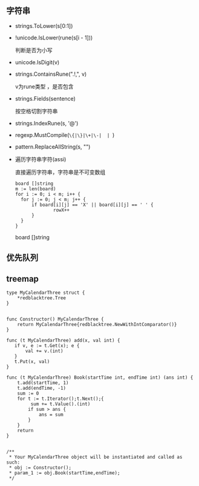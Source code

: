 ## 字符串

* strings.ToLower(s[0:1])

* !unicode.IsLower(rune(s[i - 1]))

  判断是否为小写

*  unicode.IsDigit(v)

* strings.ContainsRune(".!,", v)

  v为rune类型 ，是否包含

* strings.Fields(sentence)

  按空格切割字符串

* strings.IndexRune(s, '@')

* regexp.MustCompile(`\{|\}|\+|\-|  | `)

* pattern.ReplaceAllString(s, "")

* 遍历字符串字符(assi)

  直接遍历字符串，字符串是不可变数组

  ```
  board []string
  m := len(board)
  for i := 0; i < m; i++ {
  	for j := 0; j < m; j++ {
  		if board[i][j] == 'X' || board[i][j] == ' ' {
  				rowX++
  		}
  	}
  }
  ```

  

  board []string

## 优先队列

## treemap

```
type MyCalendarThree struct {
    *redblacktree.Tree
}


func Constructor() MyCalendarThree {
    return MyCalendarThree{redblacktree.NewWithIntComparator()}
}

func (t MyCalendarThree) add(x, val int) {
   if v, e := t.Get(x); e {
       val += v.(int)
   }
   t.Put(x, val)
}

func (t MyCalendarThree) Book(startTime int, endTime int) (ans int) {
    t.add(startTime, 1)
    t.add(endTime, -1)
    sum := 0
    for t := t.Iterator();t.Next();{
         sum += t.Value().(int)
        if sum > ans {
            ans = sum
        }
    }
    return
}


/**
 * Your MyCalendarThree object will be instantiated and called as such:
 * obj := Constructor();
 * param_1 := obj.Book(startTime,endTime);
 */
```

